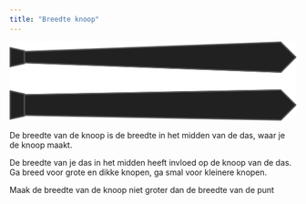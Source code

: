 ```yaml
---
title: "Breedte knoop"
---
```


![Breedte knoop](knotwidth.svg)

De breedte van de knoop is de breedte in het midden van de das, waar je de knoop maakt.

De breedte van je das in het midden heeft invloed op de knoop van de das. Ga breed voor grote en dikke knopen, ga smal voor kleinere knopen.

<Note>

Maak de breedte van de knoop niet groter dan de breedte van de punt

</Note>




